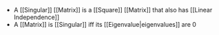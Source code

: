 - A [[Singular]] [[Matrix]] is a [[Square]] [[Matrix]] that also has [[Linear Independence]] 
- A [[Matrix]] is [[Singular]] iff its [[Eigenvalue|eigenvalues]] are 0